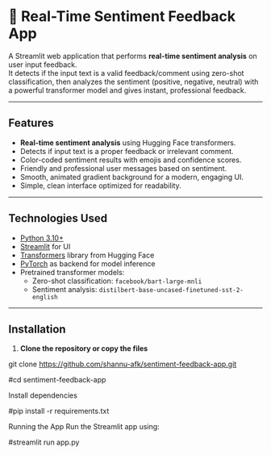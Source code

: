# 🧠 Real-Time Sentiment Feedback App

A Streamlit web application that performs **real-time sentiment analysis** on user input feedback.  
It detects if the input text is a valid feedback/comment using zero-shot classification, then analyzes the sentiment (positive, negative, neutral) with a powerful transformer model and gives instant, professional feedback.

---

## Features

- **Real-time sentiment analysis** using Hugging Face transformers.
- Detects if input text is a proper feedback or irrelevant comment.
- Color-coded sentiment results with emojis and confidence scores.
- Friendly and professional user messages based on sentiment.
- Smooth, animated gradient background for a modern, engaging UI.
- Simple, clean interface optimized for readability.

---

## Technologies Used

- [Python 3.10+](https://www.python.org/)
- [Streamlit](https://streamlit.io/) for UI
- [Transformers](https://huggingface.co/transformers/) library from Hugging Face
- [PyTorch](https://pytorch.org/) as backend for model inference
- Pretrained transformer models:
  - Zero-shot classification: `facebook/bart-large-mnli`
  - Sentiment analysis: `distilbert-base-uncased-finetuned-sst-2-english`

---

## Installation

1. **Clone the repository or copy the files**

git clone https://github.com/shannu-afk/sentiment-feedback-app.git

#cd sentiment-feedback-app

Install dependencies

#pip install -r requirements.txt

Running the App
Run the Streamlit app using:

#streamlit run app.py
